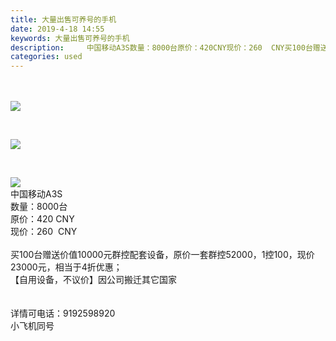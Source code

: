 ```yaml
---
title: 大量出售可养号的手机
date: 2019-4-18 14:55
keywords: 大量出售可养号的手机
description:     中国移动A3S数量：8000台原价：420CNY现价：260  CNY买100台赠送价值10000元群控配套设备，原价一套群控52000，1控100，现价23000元，相当于4折优惠；【自用设备，不议价】因公司搬迁其它国家详情可电话
categories: used
---
```

<td class="t_f" id="postmessage_3539684">

<br/>
<br/>

<img aid="1145063" data-cf-modified-e68ba82db660691b758a381c-="" file="data/attachment/forum/201904/18/145424ezbt8riutb7hhilz.jpg.thumb.jpg" id="aimg_1145063" inpost="1" onclick="" onmouseover="" src="http://www.flw.ph/data/attachment/forum/201904/18/145424ezbt8riutb7hhilz.jpg" style="cursor:pointer" zoomfile="data/attachment/forum/201904/18/145424ezbt8riutb7hhilz.jpg"/>


   

<img aid="1145064" data-cf-modified-e68ba82db660691b758a381c-="" file="data/attachment/forum/201904/18/145439a2zko9229c296453.jpg.thumb.jpg" id="aimg_1145064" inpost="1" onclick="" onmouseover="" src="http://www.flw.ph/data/attachment/forum/201904/18/145439a2zko9229c296453.jpg" style="cursor:pointer" zoomfile="data/attachment/forum/201904/18/145439a2zko9229c296453.jpg"/>


   

<img aid="1145065" data-cf-modified-e68ba82db660691b758a381c-="" file="data/attachment/forum/201904/18/145500vjyghgwanxznjja7.jpg.thumb.jpg" id="aimg_1145065" inpost="1" onclick="" onmouseover="" src="http://www.flw.ph/data/attachment/forum/201904/18/145500vjyghgwanxznjja7.jpg" style="cursor:pointer" zoomfile="data/attachment/forum/201904/18/145500vjyghgwanxznjja7.jpg"/>


<br/>
中国移动A3S <br/>
数量：8000台<br/>
原价：420 CNY<br/>
现价：260  CNY<br/>
<br/>
买100台赠送价值10000元群控配套设备，原价一套群控52000，1控100，现价23000元，相当于4折优惠；<br/>
【自用设备，不议价】因公司搬迁其它国家<br/>
<br/>
<br/>
详情可电话：9192598920<br/>
小飞机同号<br/>
</td>
